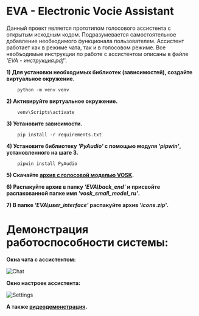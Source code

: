 EVA - Electronic Vocie Assistant
================================
Данный проект является прототипом голосового ассистента с открытым исходным кодом. Подразумевается самостоятельное добавление необходимого функционала пользователем. Ассистент работает как в режиме чата, так и в голосовом режиме.
Все необъодимые инструкции по работе с ассистентом описаны в файле *'EVA - инструкция.pdf'*.  

**1) Для установки необходимых библиотек (зависимостей), создайте виртуальное окружение.**
        
        python -m venv venv
**2) Активируйте виртуальное окружение.**

        venv\Scripts\activate
**3) Установите зависимости.**
        
        pip install -r requirements.txt
**4) Установите библиотеку *'PyAudio'* с помощью модуля *'pipwin'*, установленного на шаге 3.**
        
        pipwin install PyAudio
**5) Скачайте [архив с голосовой моделью VOSK](https://alphacephei.com/vosk/models/vosk-model-small-ru-0.22.zip).**
        
**6) Распакуйте архив в папку *'EVA\back_end'* и присвойте распакованной папке имя *'vosk_small_model_ru'*.**

**7) В папке *'EVA\user_interface'* распакуйте архив *'icons.zip'*.**

Демонстрация работоспособности системы: 
=======================================        
**Окна чата с ассистентом:**

![Chat](https://user-images.githubusercontent.com/78261302/176164380-f3a2d487-c74c-4ef4-bfc3-d7015e50c522.png)

**Окно настроек ассистента:**

![Settings](https://user-images.githubusercontent.com/78261302/176164386-ec65c9df-4b6f-4dd6-befc-89456d153715.png)

**А также [видеодемонстрация](https://youtu.be/fySAufW8Gqk).**

